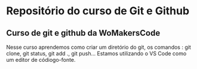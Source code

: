# Repositório do curso de Git e Github
  ## Curso de git e github da WoMakersCode
Nesse curso aprendemos como criar um diretório do git, os comandos : git clone, git status, git add ., git push...
Estamos utilizando o VS Code como um editor de códiogo-fonte.
